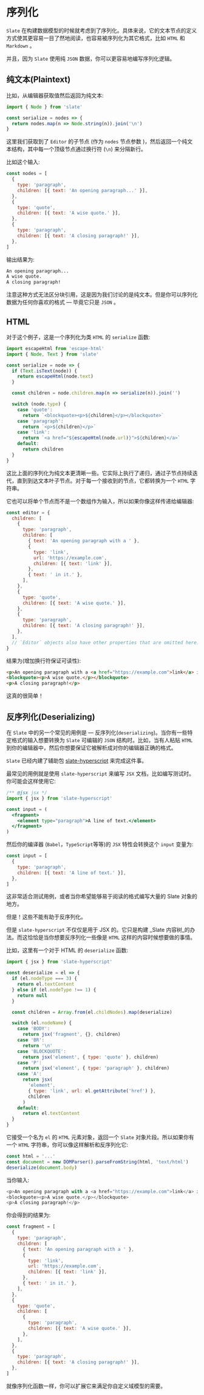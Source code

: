 # 序列化

`Slate` 在构建数据模型的时候就考虑到了序列化。具体来说，它的文本节点的定义方式使其更容易一目了然地阅读，也容易被序列化为其它格式，比如 `HTML` 和 `Markdown` 。

并且，因为 `Slate` 使用纯 `JSON` 数据，你可以更容易地编写序列化逻辑。

## 纯文本(Plaintext)

比如，从编辑器获取值然后返回为纯文本:

```js
import { Node } from 'slate'

const serialize = nodes => {
  return nodes.map(n => Node.string(n)).join('\n')
}
```

这里我们获取到了 `Editor` 的子节点 (作为 `nodes` 节点参数 )，然后返回一个纯文本结构，其中每一个顶级节点通过换行符 (`\n`) 来分隔新行。

比如这个输入:

```js
const nodes = [
  {
    type: 'paragraph',
    children: [{ text: 'An opening paragraph...' }],
  },
  {
    type: 'quote',
    children: [{ text: 'A wise quote.' }],
  },
  {
    type: 'paragraph',
    children: [{ text: 'A closing paragraph!' }],
  },
]
```

输出结果为:

```txt
An opening paragraph...
A wise quote.
A closing paragraph!
```

注意这种方式无法区分块引用，这是因为我们讨论的是纯文本。但是你可以序列化数据为任何你喜欢的格式 — 毕竟它只是 `JSON` 。

## HTML

对于这个例子，这是一个序列化为类 `HTML` 的 `serialize` 函数:

```js
import escapeHtml from 'escape-html'
import { Node, Text } from 'slate'

const serialize = node => {
  if (Text.isText(node)) {
    return escapeHtml(node.text)
  }

  const children = node.children.map(n => serialize(n)).join('')

  switch (node.type) {
    case 'quote':
      return `<blockquote><p>${children}</p></blockquote>`
    case 'paragraph':
      return `<p>${children}</p>`
    case 'link':
      return `<a href="${escapeHtml(node.url)}">${children}</a>`
    default:
      return children
  }
}
```

这比上面的序列化为纯文本更清晰一些。它实际上执行了递归，通过子节点持续迭代，直到到达文本叶子节点。对于每一个接收到的节点，它都转换为一个 `HTML` 字符串。

它也可以将单个节点而不是一个数组作为输入，所以如果你像这样传递给编辑器:

```js
const editor = {
  children: [
    {
      type: 'paragraph',
      children: [
        { text: 'An opening paragraph with a ' },
        {
          type: 'link',
          url: 'https://example.com',
          children: [{ text: 'link' }],
        },
        { text: ' in it.' },
      ],
    },
    {
      type: 'quote',
      children: [{ text: 'A wise quote.' }],
    },
    {
      type: 'paragraph',
      children: [{ text: 'A closing paragraph!' }],
    },
  ],
  // `Editor` objects also have other properties that are omitted here...
}
```

结果为(增加换行符保证可读性):

```html
<p>An opening paragraph with a <a href="https://example.com">link</a> in it.</p>
<blockquote><p>A wise quote.</p></blockquote>
<p>A closing paragraph!</p>
```

这真的很简单！

## 反序列化(Deserializing)

在 `Slate` 中的另一个常见的用例是 — 反序列化(`deserializing`)。当你有一些特定格式的输入想要转换为 `Slate` 可编辑的 `JSON` 结构时。比如，当有人粘贴 `HTML` 到你的编辑器中，然后你想要保证它被解析成对你的编辑器正确的格式。

`Slate` 已经内建了辅助包 [slate-hyperscript](../libraries/slate-hyperscript.md) 来完成这件事。

最常见的用例就是使用 `slate-hyperscript` 来编写 `JSX` 文档，比如编写测试时。你可能会这样使用它:

```jsx
/** @jsx jsx */
import { jsx } from 'slate-hyperscript'

const input = (
  <fragment>
    <element type="paragraph">A line of text.</element>
  </fragment>
)
```

然后你的编译器 (`Babel`，`TypeScript`等等)的 `JSX` 特性会转换这个 `input` 变量为:

```js
const input = [
  {
    type: 'paragraph',
    children: [{ text: 'A line of text.' }],
  },
]
```

这非常适合测试用例，或者当你希望能够易于阅读的格式编写大量的 Slate 对象的地方。

但是！这些不能有助于反序列化。

但是 `slate-hyperscript` 不仅仅是用于 JSX 的。它只是构建 _Slate 内容树_的办法。而这恰恰是当你想要反序列化一些像是 `HTML` 这样的内容时候想要做的事情。

比如，这里有一个对于 HTML 的 `deserialize` 函数:

```js
import { jsx } from 'slate-hyperscript'

const deserialize = el => {
  if (el.nodeType === 3) {
    return el.textContent
  } else if (el.nodeType !== 1) {
    return null
  }

  const children = Array.from(el.childNodes).map(deserialize)

  switch (el.nodeName) {
    case 'BODY':
      return jsx('fragment', {}, children)
    case 'BR':
      return '\n'
    case 'BLOCKQUOTE':
      return jsx('element', { type: 'quote' }, children)
    case 'P':
      return jsx('element', { type: 'paragraph' }, children)
    case 'A':
      return jsx(
        'element',
        { type: 'link', url: el.getAttribute('href') },
        children
      )
    default:
      return el.textContent
  }
}
```

它接受一个名为 `el` 的 `HTML` 元素对象，返回一个 `Slate` 对象片段。所以如果你有一个 `HTML` 字符串，你可以像这样解析和反序列化它:

```js
const html = '...'
const document = new DOMParser().parseFromString(html, 'text/html')
deserialize(document.body)
```

当你输入:

```js
<p>An opening paragraph with a <a href="https://example.com">link</a> in it.</p>
<blockquote><p>A wise quote.</p></blockquote>
<p>A closing paragraph!</p>
```

你会得到的结果为:

```js
const fragment = [
  {
    type: 'paragraph',
    children: [
      { text: 'An opening paragraph with a ' },
      {
        type: 'link',
        url: 'https://example.com',
        children: [{ text: 'link' }],
      },
      { text: ' in it.' },
    ],
  },
  {
    type: 'quote',
    children: [
      {
        type: 'paragraph',
        children: [{ text: 'A wise quote.' }],
      },
    ],
  },
  {
    type: 'paragraph',
    children: [{ text: 'A closing paragraph!' }],
  },
]
```

就像序列化函数一样，你可以扩展它来满足你自定义域模型的需要。
